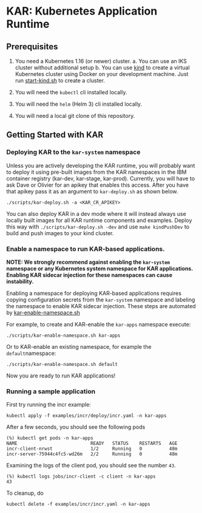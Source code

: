 # KAR: Kubernetes Application Runtime

## Prerequisites

1. You need a Kubernetes 1.16 (or newer) cluster.
   a. You can use an IKS cluster without additional setup
   b. You can use [kind](https://kind.sigs.k8s.io/) to create a virtual Kubernetes cluster using Docker
      on your development machine. Just run [start-kind.sh](build/ci/start-kind.sh)
      to create a cluster.

2. You will need the `kubectl` cli installed locally.

3. You will need the `helm` (Helm 3) cli installed locally.

4. You will need a local git clone of this repository.

## Getting Started with KAR

### Deploying KAR to the `kar-system` namespace

Unless you are actively developing the KAR runtime, you will probably
want to deploy it using pre-built images from the KAR namespaces in
the IBM container registry (kar-dev, kar-stage, kar-prod). Currently,
you will have to ask Dave or Olivier for an apikey that enables this
access. After you have that apikey pass it as an argument to `kar-deploy.sh`
as shown below.
```script
./scripts/kar-deploy.sh -a <KAR_CR_APIKEY>
```

You can also deploy KAR in a dev mode where it will instead always
use locally built images for all KAR runtime components and examples.
Deploy this way with `./scripts/kar-deploy.sh -dev` and use
`make kindPushDev` to build and push images to your kind cluster.

### Enable a namespace to run KAR-based applications.

**NOTE: We strongly recommend against enabling the `kar-system` namespace
  or any Kubernetes system namespace for KAR applications. Enabling
  KAR sidecar injection for these namespaces can cause instability.**

Enabling a namespace for deploying KAR-based applications requires
copying configuration secrets from the `kar-system` namespace and
labeling the namespace to enable KAR sidecar injection.  These steps
are automated by
[kar-enable-namespace.sh](scripts/kar-enable-namespace.sh)

For example, to create and KAR-enable the `kar-apps` namespace execute:
```shell
./scripts/kar-enable-namespace.sh kar-apps
```

Or to KAR-enable an existing namespace, for example the `default`namespace:
```shell
./scripts/kar-enable-namespace.sh default
```

Now you are ready to run KAR applications!

### Running a sample application

First try running the incr example:
```shell
kubectl apply -f examples/incr/deploy/incr.yaml -n kar-apps
```
After a few seconds, you should see the following pods
```
(%) kubectl get pods -n kar-apps
NAME                           READY   STATUS    RESTARTS   AGE
incr-client-nrwst              1/2     Running   0          48m
incr-server-75944c4fc5-wd26m   2/2     Running   0          48m
```

Examining the logs of the client pod, you should see the number `43`.
```
(%) kubectl logs jobs/incr-client -c client -n kar-apps
43
```

To cleanup, do
```
kubectl delete -f examples/incr/incr.yaml -n kar-apps
```

